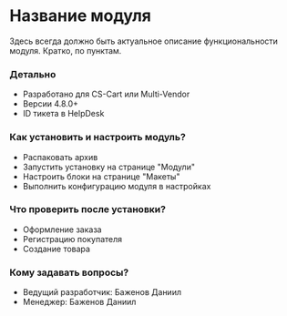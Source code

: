 # Название модуля #

Здесь всегда должно быть актуальное описание функциональности модуля. Кратко, по пунктам.

### Детально ###

* Разработано для CS-Cart или Multi-Vendor
* Версии 4.8.0+
* ID тикета в HelpDesk

### Как установить и настроить модуль? ###

* Распаковать архив
* Запустить установку на странице "Модули"
* Настроить блоки на странице "Макеты"
* Выполнить конфигурацию модуля в настройках

### Что проверить после установки? ###

* Оформление заказа
* Регистрацию покупателя
* Создание товара

### Кому задавать вопросы? ###

* Ведущий разработчик: Баженов Даниил
* Менеджер: Баженов Даниил